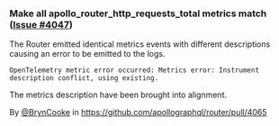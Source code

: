 ### Make all apollo_router_http_requests_total metrics match ([Issue #4047](https://github.com/apollographql/router/issues/4047))

The Router emitted identical metrics events with different descriptions causing an error to be emitted to the logs.

```log
OpenTelemetry metric error occurred: Metrics error: Instrument description conflict, using existing.
```

The metrics description have been brought into alignment.

By [@BrynCooke](https://github.com/BrynCooke) in https://github.com/apollographql/router/pull/4065
